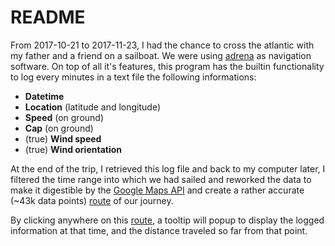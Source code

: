 # README #


From 2017-10-21 to 2017-11-23, I had the chance to cross the atlantic with my father and a friend on a sailboat. We were using [adrena](http://www.adrena.fr/en/) as navigation software. On top of all it's features, this program has the builtin functionality to log every minutes in a text file the following informations:

* **Datetime** 
* **Location** (latitude and longitude)
* **Speed** (on ground)
* **Cap** (on ground)
* (true) **Wind speed**
* (true) **Wind orientation**

At the end of the trip, I retrieved this log file and back to my computer later, I filtered the time range into which we had sailed and reworked the data to make it digestible by the [Google Maps API](https://developers.google.com/maps/documentation/) and create a rather accurate (~43k data points) [route](https://pierreroudaut.github.io/transat-route/) of our journey.
 
By clicking anywhere on this  [route](https://pierreroudaut.github.io/transat-route/), a tooltip will popup to display the logged information at that time, and the distance traveled so far from that point.
